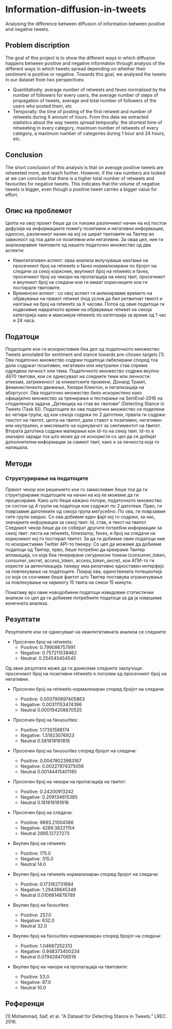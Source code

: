 # Information-diffusion-in-tweets
Analysing the difference between diffusion of information between positive and negative tweets.


## Problem discription
The goal of this project is to show the different ways in which diffusion happens between positive and negative information through analysis of the different ways in which tweets spread depending on whether their sentiment is positive or negative. Towards this goal, we analysed the tweets in our dataset from two perspectives:
* Quantitatively: average number of retweets and faves normalised by the number of followers for every users, the average number of steps of propagation of tweets, average and total number of followers of the users who posted them, etc
* Temporally: the time of posting of the first retweet and number of retweets during X amount of hours. From this data we extracted statistics about the way tweets spread temporally: the shortest time of retweeting in every category, maximum number of retweets of every category, a maximum number of categories during 1 hour and 24 hours, etc.

## Conclusion
The short conclusion of this analysis is that on average positive tweets are retweeted more, and reach further. However, if the raw numbers are looked at we can conclude that there is a higher total number of retweets and favourites for negative tweets. This indicates that the volume of negative tweets is bigger, even though a positive tweet carries a bigger value for effort. 


## Опис на проблемот
Целта на овој проект беше да се покаже различниот начин на кој постои дифузија на информациите помеѓу позитивни и негативни информации, односно, различниот начин на кој се шират твитовите на Твитер во зависност од тоа дали се позитивни или негативни. За оваа цел, ние ги анализиравме твитовите од нашето податочно множество од два аспекти:
* Квантитативен аспект: оваа анализа вклучуваше наоѓање на просечниот број на retweets и faves нормализирани по бројот на следачи за секој корисник, вкупниот број на retweets и faves, просечниот број на чекори на пропагација на некој твит, просечниот и вкупниот број на следачи кои ги имаат корисниците кои ги постирале твитовите.
* Временски аспект : со овој аспект ги анлизиравме времето на објавување на првиот retweet (под услов да бил ретвитнат твиот) и наоѓање на број на retweets  за Х часови. Потоа од овие податоци ги издвоивме најкрaткото време на објавување retweet на секоја категорија како и максимум retweets по категорија за време од 1 час и 24 часа.



## Податоци
Податоците кои ги искористивме беа дел од податочното множество Tweets annotated for sentiment and stance towards pre-chosen targets [1]. Oва податочно множество содржи податоци лабелирани според тоа дали содржат позитивен, негативен или неутрален став спрема одредена личност или тема. Податочното множество содржи вкупно 4870 твитови, кои се однесуваат на следните теми или личности: атеизам, загриженост за климатските промени, Доналд Трамп, феминистичкото движење, Хилари Клинтон, и легализација на абортусот. Ова податочно множество било искористено како официјално множество за тренирање и тестирање на SemEval-2016 на споделената задача „Детекција на став во твитови“ (Detecting Stance in Tweets (Task 6)).
Податоците во ова податочно множество се поделени во четири групи, од кои секоја содржи по 2 датотеки, првата ги содржи: текстот на твитот, целта на твитот, дали ставот е позитивен, негативен или неутрален, и мислењето на оценувачот за сентиментот на твитот. Втората датотека содржи мапирање кон id-то на секој твит. Id-то е значајно заради тоа што може да се искористи со цел да се добијат дополнителни информации за самиот твит, како и за личноста која го напишала.


## Методи

### Структурирање на податоците
Првиот чекор кон решението кое го замисливме беше тоа да ги структурираме податоците на начин на кој ќе можеме да ги процесираме. Како што беше кажано погоре, податочното множество се состои од 4 групи на податоци кои содржат по 2 датотеки. Прво, ги поврзавме датотеките од секоја група меѓусебно. По ова, ги поврзавме сите групи заедно. Со ова добивме еден фајл кој го содржи, за нас, значајните информации за секој твит: Id, став, и текст на твитот. 
Следниот чекор беше да се соберат другите потребни информации за секој твит: листа на retweets, timestamp, faves, и број на следачи на корисникот кој го постирал твитот. За да ги добиеме овие податоци ние го искористивме Twitter API-то tweepy. Со цел да можеме да добиеме податоци од Твитер, прво, беше потребно да креираме Твитер апликација, со која беа генерирани сигурносни токени (consumer_token, consumer_secret, access_token, access_token_secre), кои АПИ-то ги користи за автентикација. tweepy има релативно едноставен интерфејс за повлекување на податоците. Покрај ова, единствената потешкотија со која се соочивме беше фактот што Твитер поставува ограничување за повлекување на најмногу 15 твита на секои 15 минути.

Понатаму врз овие новодобиени податоци изведовме статистички анализи со цел да ги добиеме потребните податоци за да ја извршиме конечната анализа.

## Резултати
Резултатите кои се однесуваат на квантитативната анализа се следните: 

* Просечен број на retweets:
	* Positive: 0.799086757991
	* Negative: 0.757211538462
	* Neutral:  0.254545454545

Од овие резултати може да ги донесеме следните заклучоци: просечниот број на позитивни retweets e поголем од просечниот број на негативни. 

* Просечен број на retweets нормализиран според бројот на следачи:
	* Positive: 0.000790697405863
	* Negative: 0.00311153474396
	* Neutral 0.000194208870525

* Просечен број на favuourites:
	* Positive: 1.17351598174
	* Negative: 1.51923076923
	* Neutral 0.581818181818	

* Просечен број на favuourites според бројот на следачи:
	* Positive: 0.00478023983167
	* Negative: 0.00227974375056
	* Neutral 0.00144415401185

* Просечен број на чекори на пропагација на твитот:
	* Positive: 0.24200913242
	* Negative: 0.209134615385
	* Neutral 0.181818181818

* Просечен број на следачи:
	* Positive: 9893.21004566
	* Negative: 4289.38221154
	* Neutral 2895.12727273

* Вкупен број на retweets:
	* Positive: 175.0
	* Negative: 315.0
	* Neutral 14.0

* Вкупен број на retweets нормализиран според бројот на следачи:
	* Positive: 0.173162731884
	* Negative: 1.29439845349
	* Neutral 0.0106814878789

* Вкупен број на favourites:
	* Positive: 257.0
	* Negative: 632.0
	* Neutral 32.0

* Вкупен број на favourites нормализиран според бројот на следачи:
	* Positive: 1.04687252313
	* Negative: 0.948373400234
	* Neutral 0.0794284706519

* Вкупен број на чекори на пропагација на твитовите:
	* Positive: 53.0
	* Negative: 87.0
	* Neutral 10.0

## Референци
[1] Mohammad, Saif, et al. "A Dataset for Detecting Stance in Tweets." LREC. 2016.
